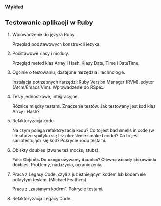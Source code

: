 ### Wykład
##  Testowanie aplikacji w Ruby

1. Wprowadzenie do języka Ruby.

    Przegląd podstawowych konstrukcji jezyka.

2. Podstawowe klasy i moduły.

    Przegląd metod klas Array i Hash.
    Klasy Date, Time i DateTime.

3. Ogólnie o testowaniu, dostępne narzędzia i technologie.

    Instalacja potrzebnych narzędzi: Ruby Version Manager (RVM), edytor (Atom/Emacs/Vim).
    Wprowadzenie do RSpec.

4. Testy jednostkowe, integracyjne.

    Różnice między testami.
    Znaczenie testów.
    Jak testowany jest kod klas Array i Hash?

5. Refaktoryzacja kodu.

    Na czym polega refaktoryzacja kodu?
    Co to jest bad smells in code (w literaturze spotyka się też określenie smoked code)?
    Co to jest samotestujący się kod?
    Pokrycie kodu testami.

6. Obiekty doubles (zwane też mocks, stubs).

    Fake Objects.
    Do czego używamy doubles?
    Główne zasady stosowania doubles.
    Problemy, nadużycia, ograniczenia.

7. Praca z Legacy Code, czyli z już istniejącym kodem lub kodem nie pokrytym testami (Michael Feathers).

    Praca z „zastanym kodem”.
    Pokrycie testami.

8. Refaktoryzacja Legacy Code.
